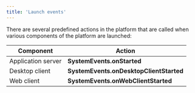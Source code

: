 ```yaml
---
title: 'Launch events'
---
```


There are several predefined actions in the platform that are called when various components of the platform are launched:

|Component|Action|
|---|---|
|Application server|<strong>SystemEvents.onStarted</strong>|
|Desktop client|<strong>SystemEvents.onDesktopClientStarted</strong>|
|Web client|<strong>SystemEvents.onWebClientStarted</strong>|
